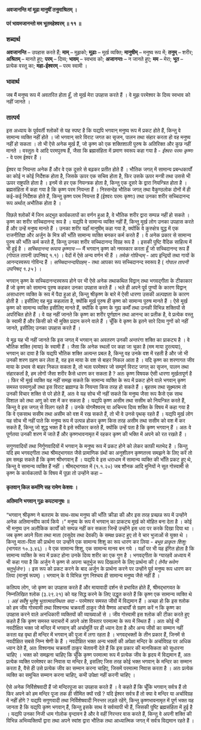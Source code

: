 #### अवजानन्ति मां मूढा मानुषीं तनुमाश्रितम् ।
#### परं भावमजानन्तो मम भूतमहेश्वरम् ॥ ११ ॥

### शब्दार्थ

**अवजानन्ति** – उपहास करते हैं; **माम्** – मुझको; **मूढाः** – मूर्ख व्यक्ति; **मानुषीम्** – मनुष्य रूप में; **तनुम्** – शरीर; **अश्रितम्** – मानते हुए; **परम्** – दिव्य; **भावम्** – स्वभाव को; **अजानन्तः** – न जानते हुए; **मम** – मेरा; **भूत** – प्रत्येक वस्तु का; **महा-ईश्वरम्** – परम स्वामी ।

### भावार्थ

जब मैं मनुष्य रूप में अवतरित होता हूँ, तो मूर्ख मेरा उपहास करते हैं । वे मुझ परमेश्वर के दिव्य स्वभाव को नहीं जानते ।

### तात्पर्य

इस अध्याय के पूर्ववर्ती श्लोकों से यह स्पष्ट है कि यद्यपि भगवान् मनुष्य रूप में प्रकट होते हैं, किन्तु वे सामान्य व्यक्ति नहीं होते । जो भगवान् सारे विराट जगत का सृजन, पालन तथा संहार करता हो वह मनुष्य नहीं हो सकता । तो भी ऐसे अनेक मूर्ख हैं, जो कृष्ण को एक शक्तिशाली पुरुष के अतिरिक्त और कुछ नहीं मानते । वस्तुतः वे आदि परमपुरुष हैं, जैसा कि ब्रह्मसंहिता में प्रमाण स्वरूप कहा गया है - *ईश्वरः परमः कृष्णः* - वे परम ईश्वर हैं ।

ईश्वर या नियन्ता अनेक हैं और वे एक दूसरे से बढ़कर प्रतीत होते हैं । भौतिक जगत् में सामान्य प्रबन्धकार्यों का कोई न कोई निर्देशक होता है, जिसके ऊपर एक सचिव होता है, फिर उसके ऊपर मन्त्री तथा उससे भी ऊपर राष्ट्रपति होता है । इनमें से हर एक नियन्त्रक होता है, किन्तु एक दूसरे के द्वारा नियन्त्रित होता है । ब्रह्मसंहिता में कहा गया है कि कृष्ण परम नियन्ता हैं । निस्सन्देह भौतिक जगत् तथा वैकुण्ठलोक दोनों में ही कई-कई निर्देशक होते हैं, किन्तु कृष्ण परम नियन्ता हैं (ईश्वरः परमः कृष्णः) तथा उनका शरीर सच्चिदानन्द रूप अर्थात् अभौतिक होता है ।

पिछले श्लोकों में जिन अद्भुत कार्यकलापों का वर्णन हुआ है, वे भौतिक शरीर द्वारा सम्पन्न नहीं हो सकते । कृष्ण का शरीर सच्चिदानन्द रूप है । यद्यपि वे सामान्य व्यक्ति नहीं हैं, किन्तु मूर्ख लोग उनका उपहास करते हैं और उन्हें मनुष्य मानते हैं । उनका शरीर यहाँ मानुषीम् कहा गया है, क्योंकि वे कुरुक्षेत्र युद्ध में एक राजनीतिज्ञ और अर्जुन के मित्र की भाँति सामान्य व्यक्ति बनकर कर्म करते हैं । वे अनेक प्रकार से सामान्य पुरुष की भाँति कर्म करते हैं, किन्तु उनका शरीर सच्चिदानन्द विग्रह रूप है । इसकी पुष्टि वैदिक साहित्य में भी हुई है । *सच्चिदानन्द रूपाय कृष्णाय* — मैं भगवान् कृष्ण को नमस्कार करता हूँ जो सच्चिदानन्द रूप हैं (गोपाल तापनी उपनिषद् १.१) । वेदों में ऐसे अन्य वर्णन भी हैं । *तमेकं गोविन्दम्* - आप इन्द्रियों तथा गायों के आनन्दस्वरूप गोविन्द हैं । *सच्चिदानन्दविग्रहम्* - तथा आपका रूप सच्चिदानन्द स्वरूप है ( *गोपाल तापनी उपनिषद् १.३५* ) ।

भगवान् कृष्ण के सच्चिदानन्दस्वरूप होने पर भी ऐसे अनेक तथाकथित विद्वान् तथा भगवद्गीता के टीकाकार हैं जो कृष्ण को सामान्य पुरुष कहकर उनका उपहास करते हैं । भले ही अपने पूर्व पुण्यों के कारण विद्वान् असाधारण व्यक्ति के रूप में पैदा हुआ हो, किन्तु श्रीकृष्ण के बारे में ऐसी धारणा उसकी अल्पज्ञता के कारण होती है । इसीलिए वह मूढ कहलाता है, क्योंकि मूर्ख पुरुष ही कृष्ण को सामान्य पुरुष मानते हैं । ऐसे मूर्ख कृष्ण को सामान्य व्यक्ति इसीलिए मानते हैं, क्योंकि वे कृष्ण के गुह्य कर्मों तथा उनकी विभिन्न शक्तियों से अपरिचित होते हैं । वे यह नहीं जानते कि कृष्ण का शरीर पूर्णज्ञान तथा आनन्द का प्रतीक है, वे प्रत्येक वस्तु के स्वामी हैं और किसी को भी मुक्ति प्रदान करने वाले हैं । चूँकि वे कृष्ण के इतने सारे दिव्य गुणों को नहीं जानते, इसीलिए उनका उपहास करते हैं ।

ये मूढ यह भी नहीं जानते कि इस जगत् में भगवान् का अवतरण उनकी अन्तरंगा शक्ति का प्राकट्य है । वे भौतिक शक्ति (माया) के स्वामी हैं । जैसा कि अनेक स्थलों पर कहा जा चुका है (मम माया दुरत्यया), भगवान् का दावा है कि यद्यपि भौतिक शक्ति अत्यन्त प्रबल है, किन्तु वह उनके वश में रहती है और जो भी उनकी शरण ग्रहण कर लेता है, वह इस माया के वश से बाहर निकल आता है । यदि कृष्ण का शरणागत जीव माया के प्रभाव से बाहर निकल सकता है, तो भला परमेश्वर जो सम्पूर्ण विराट जगत् का सृजन, पालन तथा संहारकर्ता है, हम लोगों जैसा शरीर कैसे धारण कर सकता है ? अतः कृष्ण विषयक ऐसी धारणा मूर्खतापूर्ण है । फिर भी मूर्ख व्यक्ति यह नहीं समझ सकते कि सामान्य व्यक्ति के रूप में प्रकट होने वाले भगवान् कृष्ण समस्त परमाणुओं तथा इस विराट ब्रह्माण्ड के नियन्ता किस तरह हो सकते हैं । बृहत्तम तथा सूक्ष्मतम तो उनकी विचार शक्ति से परे होते हैं, अतः वे यह सोच भी नहीं सकते कि मनुष्य जैसा रूप कैसे एक साथ विशाल को तथा अणु को वश में कर सकता है । यद्यपि कृष्ण असीम तथा ससीम को नियन्त्रित करते हैं, किन्तु वे इस जगत् से विलग रहते हैं । उनके योगमैश्वरम् या अचिन्त्य दिव्य शक्ति के विषय में कहा गया है कि वे एकसाथ ससीम तथा असीम को वश में रख सकते हैं, तो भी वे उनसे पृथक् रहते हैं । यद्यपि मूर्ख लोग यह सोच भी नहीं पाते कि मनुष्य रूप में उत्पन्न होकर कृष्ण किस तरह असीम तथा ससीम को वश में कर सकते हैं, किन्तु जो शुद्ध भक्त हैं वे इसे स्वीकार करते हैं, क्योंकि उन्हें पता है कि कृष्ण भगवान् हैं । अतः वे पूर्णतया उनकी शरण में जाते हैं और कृष्णभावनामृत में रहकर कृष्ण की भक्ति में अपने को रत रखते हैं ।

सगुणवादियों तथा निर्गुणवादियों में भगवान् के मनुष्य रूप में प्रकट होने को लेकर काफी मतभेद है । किन्तु यदि हम भगवद्गीता तथा श्रीमद्भागवत जैसे प्रामाणिक ग्रंथों का अनुशीलन कृष्णतत्त्व समझने के लिए करें तो हम समझ सकते हैं कि कृष्ण श्रीभगवान् हैं । यद्यपि वे इस धराधाम में सामान्य व्यक्ति की भाँति प्रकट हुए थे, किन्तु वे सामान्य व्यक्ति हैं नहीं । श्रीमद्भागवत में (१.१.२०) जब शौनक आदि मुनियों ने सूत गोस्वामी से कृष्ण के कार्यकलापों के विषय में पूछा तो उन्होंने कहा –

#### कृतवान् किल कर्माणि सह रामेण केशवः ।
#### अतिमानि भगवान् गूढः कपटमानुषः ॥

“भगवान् श्रीकृष्ण ने बलराम के साथ-साथ मनुष्य की भाँति क्रीडा की और इस तरह प्रच्छन्न रूप में उन्होंने अनेक अतिमानवीय कार्य किये ।” मनुष्य के रूप में भगवान् का प्राकट्य मूर्ख को मोहित बना देता है । कोई भी मनुष्य उन अलौकिक कार्यों को सम्पन्न नहीं कर सकता जिन्हें उन्होंने इस धरा पर करके दिखा दिया था । जब कृष्ण अपने पिता तथा माता (वसुदेव तथा देवकी) के समक्ष प्रकट हुए तो वे चार भुजाओं से युक्त थे । किन्तु माता-पिता की प्रार्थना पर उन्होंने एक सामान्य शिशु का रूप धारण कर लिया - *बभूव प्राकृतः शिशुः* (भागवत १०.३.४६) । वे एक सामान्य शिशु, एक सामान्य मानव बन गये । यहाँ पर भी यह इंगित होता है कि सामान्य व्यक्ति के रूप में प्रकट होना उनके दिव्य शरीर का एक गुण है । भगवद्गीता के ग्यारहवें अध्याय में भी कहा गया है कि अर्जुन ने कृष्ण से अपना चतुर्भुज रूप दिखलाने के लिए प्रार्थना की ( *तेनैव रूपेण चतुर्भुजेन* ) । इस रूप को प्रकट करने के बाद अर्जुन के प्रार्थना करने पर उन्होंने पूर्व मनुष्य रूप धारण कर लिया (मानुषं रूपम्) । भगवान् के ये विभिन्न गुण निश्चय ही सामान्य मनुष्य जैसे नहीं हैं ।

कतिपय लोग, जो कृष्ण का उपहास करते हैं और मायावादी दर्शन से प्रभावित होते हैं, श्रीमद्भागवत के निम्नलिखित श्लोक (३.२९.२१) को यह सिद्ध करने के लिए उद्धृत करते हैं कि कृष्ण एक सामान्य व्यक्ति थे । *अहं सर्वेषु भूतेषु भूतात्मावस्थितः सदा* - परमेश्वर समस्त जीवों में विद्यमान हैं । अच्छा हो कि इस श्लोक को हम जीव गोस्वामी तथा विश्वनाथ चक्रवर्ती ठाकुर जैसे वैष्णव आचार्यों से ग्रहण करें न कि कृष्ण का उपहास करने वाले अनधिकारी व्यक्तियों की व्याख्याओं से । जीव गोस्वामी इस श्लोक की टीका करते हुए कहते हैं कि कृष्ण समस्त चराचरों में अपने अंश विस्तार परमात्मा के रूप में स्थित हैं । अतः कोई भी नवदीक्षित भक्त जो मन्दिर में भगवान् की अर्चामूर्ति पर ही ध्यान देता है और अन्य जीवों का सम्मान नहीं करता वह वृथा ही मन्दिर में भगवान् की पूजा में लगा रहता है । भगवद्भक्तों के तीन प्रकार हैं, जिनमें से नवदीक्षित सबसे निम्न श्रेणी के हैं । नवदीक्षित भक्त अन्य भक्तों की अपेक्षा मन्दिर के अर्चाविग्रह पर अधिक ध्यान देते हैं, अतः विश्वनाथ चक्रवर्ती ठाकुर चेतावनी देते हैं कि इस प्रकार की मानसिकता को सुधारना चाहिए । भक्त को समझना चाहिए कि चूँकि कृष्ण परमात्मा रूप में प्रत्येक जीव के हृदय में विद्यमान हैं, अतः प्रत्येक व्यक्ति परमेश्वर का निवास या मन्दिर है, इसलिए जिस तरह कोई भक्त भगवान् के मन्दिर का सम्मान करता है, वैसे ही उसे प्रत्येक जीव का सम्मान करना चाहिए, जिसमें परमात्मा निवास करता है । अतः प्रत्येक व्यक्ति का समुचित सम्मान करना चाहिए, कभी उपेक्षा नहीं करनी चाहिए ।

ऐसे अनेक निर्विशेषवादी हैं जो मन्दिरपूजा का उपहास करते हैं । वे कहते हैं कि चूँकि भगवान् सर्वत्र हैं तो फिर अपने को हम मन्दिर पूजा तक ही सीमित क्यों रखें ? यदि ईश्वर सर्वत्र हैं तो क्या वे मन्दिर या अर्चाविग्रह में नहीं होंगे ? यद्यपि सगुणवादी तथा निर्विशेषवादी निरन्तर लड़ते रहेंगे, किन्तु कृष्णभावनामृत में पूर्ण भक्त यह जानता है कि यद्यपि कृष्ण भगवान् हैं, किन्तु इसके साथ वे सर्वव्यापी भी हैं, जिसकी पुष्टि ब्रह्मसंहिता में हुई है । यद्यपि उनका निजी धाम गोलोक वृन्दावन है और वे वहीं निरन्तर वास करते हैं, किन्तु वे अपनी शक्ति की विभिन्न अभिव्यक्तियों द्वारा तथा अपने स्वांश द्वारा भौतिक तथा आध्यात्मिक जगत् में सर्वत्र विद्यमान रहते हैं ।